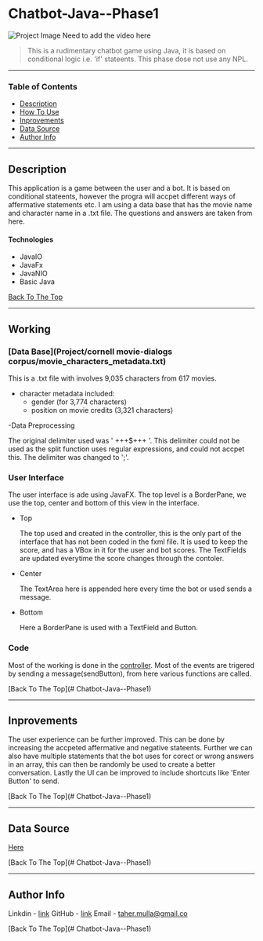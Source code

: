 # Chatbot-Java--Phase1

![Project Image](project-image-url)
Need to add the video here

> This is a rudimentary chatbot game using Java, it is based on conditional logic i.e. 'if' stateents. This phase dose not use any NPL.

---

### Table of Contents

- [Description](#description)
- [How To Use](#working)
- [Inprovements](#inprovements)
- [Data Source](#data-source)
- [Author Info](#author-info)

---

## Description

This application is a game between the user and a bot. It is based on conditional stateents, however the progra will accpet different ways of affermative statements etc. I am using a data base that has the movie name and character name in a .txt file. The questions and answers are taken from here.

#### Technologies

- JavaIO
- JavaFx
- JavaNIO
- Basic Java

[Back To The Top](#Chatbot-Java--Phase1)

---

## Working

### [Data Base](Project/cornell movie-dialogs corpus/movie_characters_metadata.txt)

This is a .txt file with involves 9,035 characters from 617 movies. 
- character metadata included:
	- gender (for 3,774 characters)
	- position on movie credits (3,321 characters)

-Data Preprocessing 
	
The original delimiter used was ' +++$+++ '. This delimiter could not be used as the split function uses regular expressions, and could not accpet this. 	The delimiter was changed to ';'.

### User Interface 
The user interface is ade using JavaFX. The top level is a BorderPane, we use the top, center and bottom of this view in the interface. 

- Top

	The top used and created in the controller, this is the only part of the interface that has not been coded in the fxml file. It is used to keep the score, and has a VBox in it for the user and bot scores. The TextFields are updated everytime the score changes through the contoler. 

- Center 

	The TextArea here is appended here every time the bot or used sends a message.

- Bottom

 	Here a BorderPane is used with a TextField and  Button. 

### Code
Most of the working is done in the [controller](Project/src/sample/Controller.java). Most of the events are trigered by sending a message(sendButton), from here various functions are called.

[Back To The Top](# Chatbot-Java--Phase1)

---

## Inprovements

The user experience can be further improved. This can be done by increasing the accpeted affermative and negative stateents. Further we can also have multiple statements that the bot uses for corect or wrong answers in an array, this can then be randomly be used to create a better conversation. Lastly the UI can be improved to include shortcuts like 'Enter Button' to send. 

[Back To The Top](# Chatbot-Java--Phase1)

---

## Data Source

[Here](https://www.kaggle.com/fungusamongus/chatbot-data)

[Back To The Top](# Chatbot-Java--Phase1)

---

## Author Info

Linkdin - [link](www.linkedin.com/in/taher-mulla-8b9546136) 
GitHub - [link](https://github.com/taher-mulla)
Email - taher.mulla@gmail.co

[Back To The Top](# Chatbot-Java--Phase1)
